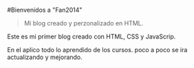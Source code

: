 #Bienvenidos a "Fan2014"

>Mi blog creado y perzonalizado en HTML.

Este es mi primer blog creado con HTML, CSS y JavaScrip.

En el aplico todo lo aprendido de los cursos.
poco a poco se ira actualizando y mejorando.
